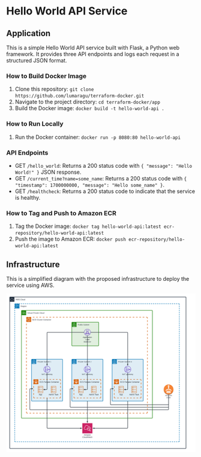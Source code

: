 # Hello World API Service

## Application

This is a simple Hello World API service built with Flask, a Python web framework. It provides three API endpoints and logs each request in a structured JSON format.

### How to Build Docker Image

1. Clone this repository: `git clone https://github.com/lumaragu/terraform-docker.git`
2. Navigate to the project directory: `cd terraform-docker/app`
3. Build the Docker image: `docker build -t hello-world-api .`

### How to Run Locally

1. Run the Docker container: `docker run -p 8080:80 hello-world-api`

### API Endpoints

- GET `/hello_world`: Returns a 200 status code with `{ "message": "Hello World!" }` JSON response.
- GET `/current_time?name=some_name`: Returns a 200 status code with `{ "timestamp": 1700000000, "message": "Hello some_name" }`.
- GET `/healthcheck`: Returns a 200 status code to indicate that the service is healthy.

### How to Tag and Push to Amazon ECR

1. Tag the Docker image: `docker tag hello-world-api:latest ecr-repository/hello-world-api:latest`
2. Push the image to Amazon ECR: `docker push ecr-repository/hello-world-api:latest`

## Infrastructure

This is a simplified diagram with the proposed infrastructure to deploy the service using AWS.

![plot](./ECSFargate.png)
